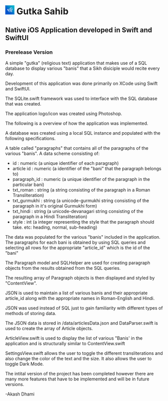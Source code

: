 # ![image](https://raw.githubusercontent.com/a-dhami/gutka/main/data/AppIcons/29.png) Gutka Sahib

## Native iOS Application developed in Swift and SwiftUI
### Prerelease Version

A simple "gutka" (religious text) application that makes use of a SQL database to display various
"banis" that a Sikh disiciple would recite every day. 

Development of this application was done primarily on XCode using Swift and SwiftUI.

The SQLite.swift framework was used to interface with the SQL database that was created.

The application logo/icon was created using Photoshop.

The following is a overview of how the application was implemented.

A database was created using a local SQL instance and populated with the following specifications.

A table called "paragraphs" that contains all of the paragraphs of the various "banis".
A data scheme consisting of:
<ul>
      <li>id            : numeric (a unique identifier of each paragraph)</li>
      <li>article id    : numeric (a identifier of the "bani" that the paragraph belongs to)</li>
      <li>paragraph_id  : numeric (a unique identifier of the paragraph in the particular bani)</li>
      <li>txt_roman     : string  (a string consisting of the paragraph in a Roman Transliteration)</li>
      <li>txt_gurmukhi  : string  (a unicode-gurmukhi string consisting of the paragraph in it's original Gurmukhi form)</li>
      <li>txt_hindi     : string  (a unicode-devanagari string consisting of the paragraph in a Hindi Transliteration)</li>
      <li>style         : int     (a integer representing the style that the paragraph should take. etc: heading, normal, sub-heading)</li>
      </ul>
      
The data was populated for the various "banis" included in the application.
The paragraphs for each bani is obtained by using SQL queries and selecting all rows for the appropriate "article_id" which is the id of the "bani"

The Paragraph model and SQLHelper are used for creating paragraph objects from the results obtained from the SQL queries.

The resulting array of Paragraph objects is then displayed and styled by "ContentView".

JSON is used to maintain a list of various banis and their appropriate article_id along with the appropriate names in Roman-English and Hindi.

JSON was used instead of SQL just to gain familiarity with different types of methods of storing data.

The JSON data is stored in /data/articlesData.json and DataParser.swift is used to create the array of Article objects.

ArticleView.swift is used to display the list of various "Banis' in the application and is structurally similar to ContentView.swift

SettingsView.swift allows the user to toggle the different transliterations and also change the color of the text and the size.
It also allows the user to toggle Dark Mode.


The intital version of the project has been completed however there are many more features that have to be implemented and will be in future versions.

-Akash Dhami




